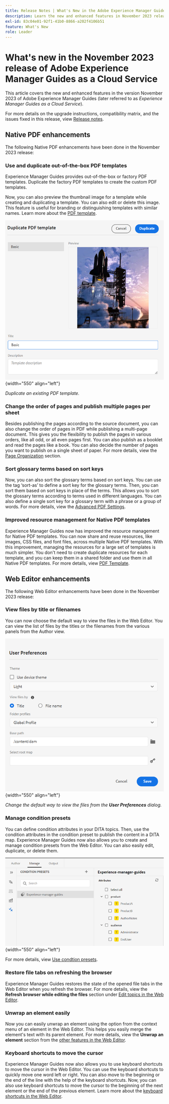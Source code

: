 ```yaml
---
title: Release Notes | What's New in the Adobe Experience Manager Guides, November 2023 release
description: Learn the new and enhanced features in November 2023 release of Adobe Experience Manager Guides as a Cloud Service.
exl-id: 83c04e01-92f1-41b0-8866-a202f4106b51
feature: What's New
role: Leader
---
```

# What's new in the November 2023 release of Adobe Experience Manager Guides as a Cloud Service

This article covers the new and enhanced features in the version  November 2023 of Adobe Experience Manager Guides (later referred to as *Experience Manager Guides as a Cloud Service*).

For more details on the upgrade instructions, compatibility matrix, and the issues fixed in this release, view [Release notes](release-notes-2023-11-0.md).

## Native PDF enhancements

The following Native PDF enhancements have been done in the November 2023 release:

### Use and duplicate out-of-the-box PDF templates 

Experience Manager Guides provides out-of-the-box  or factory PDF templates. Duplicate the factory PDF templates to create the custom PDF templates.

Now, you can also preview the thumbnail image for a template while creating and duplicating a template. You can also edit or delete this image. This feature is useful for branding or distinguishing templates with similar names.
Learn more about the [PDF template](../native-pdf/pdf-template.md).
 
![Duplicate PDF template dialog](assets/duplicate-template.png){width="550" align="left"}

*Duplicate an existing PDF template.*


### Change the order of pages and publish multiple pages per sheet

Besides publishing the pages according to the source document, you can also change the order of pages in PDF while publishing a multi-page document.  This gives you the flexibility to publish the pages in various orders, like all odd, or all even pages first. You can also publish as a booklet and read the pages like a book. You can also decide the number of pages you want to publish on a single sheet of paper. For more details, view the [Page Organization](../native-pdf/components-pdf-template.md#page-organization) section. 

### Sort glossary terms based on sort keys

Now, you can also sort the glossary terms based on sort keys. You can use the tag ‘sort-as’ to define a sort key for the glossary terms. Then, you can sort them based on sort keys in place of the terms. This allows you to sort the glossary terms according to terms used in different languages. You can also define a single sort key for a glossary term with a phrase or a group of words. 
For more details, view the [Advanced PDF Settings](../native-pdf/components-pdf-template.md#advanced-pdf-settings).


### Improved resource management for Native PDF templates 

Experience Manager Guides now has improved the resource management for Native PDF templates. You can now share and reuse resources, like images, CSS files, and font files, across multiple Native PDF templates. With this improvement, managing the resources for a large set of templates is much simpler. You don't need to create duplicate resources for each template, and you can keep them in a shared folder and use them in all Native PDF templates.
For more details, view [PDF Template](../native-pdf/pdf-template.md). 

## Web Editor enhancements

The following Web Editor enhancements have been done in the November 2023 release:


### View files by title or filenames 

You can now choose the default way to view the files in the Web Editor. You can view the list of files by the titles or the filenames from the various panels from the Author view.

![User Preferences dialog](assets/user-preferences-2311.png){width="550" align="left"}

*Change the default way to view the files from the **User Preferences** dialog.*
 

### Manage condition presets 

You can define condition attributes in your DITA topics. Then, use the condition attributes in the condition preset to publish the content in a DITA map. Experience Manager Guides now also allows you to create and manage condition presets from the Web Editor. You can also easily edit, duplicate, or delete them.

![Condtion Presets from the Manage tab of the Web editor ](assets/web-editor-manage-condition-presets.png){width="550" align="left"}

For more details, view [Use condtion presets](../user-guide/generate-output-use-condition-presets.md).

### Restore file tabs on refreshing the browser

Experience Manager Guides restores the state of the opened file tabs in the Web Editor when you refresh the browser. For more details, view the **Refresh browser while editing the files** section under [Edit topics in the Web Editor](../user-guide/web-editor-edit-topics.md).

### Unwrap an element easily 

Now you can easily unwrap an element using the option from the context menu of an element in the Web Editor. This helps you easily merge the element's text with its parent element. 
For more details, view the **Unwrap an element** section from the [other features in the Web Editor](../user-guide/web-editor-other-features.md). 

### Keyboard shortcuts to move the cursor 

Experience Manager Guides now also allows you to use keyboard shortcuts to move the cursor in the Web Editor. You can use the keyboard shortcuts to quickly move one word left or right. You can also move to the beginning or the end of the line with the help of the keyboard shortcuts.
Now, you can also use keyboard shortcuts to move the cursor to the beginning of the next element or the end of the previous element.
Learn more about the [keyboard shortcuts in the Web Editor](../user-guide/web-editor-keyboard-shortcuts.md).

